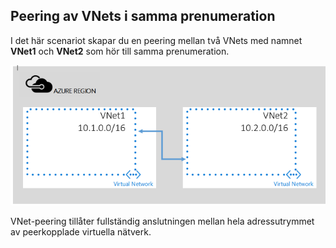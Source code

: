 ## Peering av VNets i samma prenumeration

I det här scenariot skapar du en peering mellan två VNets med namnet **VNet1** och **VNet2** som hör till samma prenumeration. 

![Grundläggande scenario](./media/virtual-networks-create-vnetpeering-scenario-basic-include/figure01.PNG)

VNet-peering tillåter fullständig anslutningen mellan hela adressutrymmet av peerkopplade virtuella nätverk.    


<!--HONumber=sep16_HO1-->


